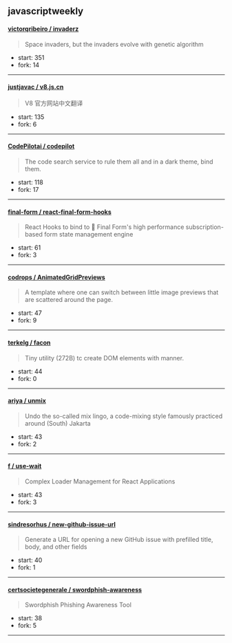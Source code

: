 ## javascriptweekly

#### [victorqribeiro / invaderz](https://github.com/victorqribeiro/invaderz)

> Space invaders, but the invaders evolve with genetic algorithm

+ start: 351
+ fork: 14

----


#### [justjavac / v8.js.cn](https://github.com/justjavac/v8.js.cn)

> V8 官方网站中文翻译

+ start: 135
+ fork: 6

----


#### [CodePilotai / codepilot](https://github.com/CodePilotai/codepilot)

> The code search service to rule them all and in a dark theme, bind them.

+ start: 118
+ fork: 17

----


#### [final-form / react-final-form-hooks](https://github.com/final-form/react-final-form-hooks)

> React Hooks to bind to 🏁 Final Form's high performance subscription-based form state management engine

+ start: 61
+ fork: 3

----


#### [codrops / AnimatedGridPreviews](https://github.com/codrops/AnimatedGridPreviews)

> A template where one can switch between little image previews that are scattered around the page. 

+ start: 47
+ fork: 9

----


#### [terkelg / facon](https://github.com/terkelg/facon)

> Tiny utility (272B) tc create DOM elements with manner.

+ start: 44
+ fork: 0

----


#### [ariya / unmix](https://github.com/ariya/unmix)

> Undo the so-called mix lingo, a code-mixing style famously practiced around (South) Jakarta

+ start: 43
+ fork: 2

----


#### [f / use-wait](https://github.com/f/use-wait)

> Complex Loader Management for React Applications

+ start: 43
+ fork: 3

----


#### [sindresorhus / new-github-issue-url](https://github.com/sindresorhus/new-github-issue-url)

> Generate a URL for opening a new GitHub issue with prefilled title, body, and other fields

+ start: 40
+ fork: 1

----


#### [certsocietegenerale / swordphish-awareness](https://github.com/certsocietegenerale/swordphish-awareness)

> Swordphish Phishing Awareness Tool

+ start: 38
+ fork: 5

----

